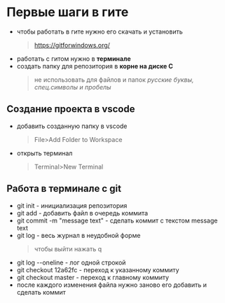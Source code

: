 # Первые шаги в гите
- чтобы работать в гите нужно его скачать и установить
  > https://gitforwindows.org/
- работать с гитом нужно в **терминале**
- создать папку для репозитория   в **корне на диске C**
  > не использовать для файлов и папок *русские буквы, спец.символы и пробелы*

## Создание проекта в vscode
- добавить созданную папку в vscode
  > File>Add Folder to Workspace
- открыть терминал
  > Terminal>New Terminal

## Работа в терминале c git

* git init  - инициализация репозитория
* git add - добавить файл в очередь коммита
* git commit -m "message text" - сделать коммит с текстом message text
* git log - весь журнал в неудобной форме
  > чтобы выйти нажать q
* git log --oneline - лог одной строкой
* git checkout 12a62fc - переход к указанному коммиту
* git checkout master - переход к главному коммиту
* после каждого изменения файла нужно заново его добавить и сделать коммит